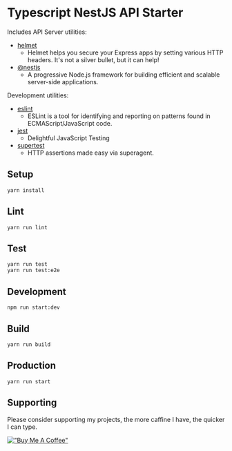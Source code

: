 # Typescript NestJS API Starter

Includes API Server utilities:

* [helmet](https://www.npmjs.com/package/helmet)
  * Helmet helps you secure your Express apps by setting various HTTP headers. It's not a silver bullet, but it can help!
* [@nestjs](https://www.npmjs.com/package/@nestjs/core)
  * A progressive Node.js framework for building efficient and scalable server-side applications.

Development utilities:

* [eslint](https://www.npmjs.com/package/eslint)
  * ESLint is a tool for identifying and reporting on patterns found in ECMAScript/JavaScript code.
* [jest](https://www.npmjs.com/package/jest)
  * Delightful JavaScript Testing
* [supertest](https://www.npmjs.com/package/supertest)
  * HTTP assertions made easy via superagent.

## Setup

```
yarn install
```

## Lint

```
yarn run lint
```

## Test

```
yarn run test
yarn run test:e2e
```

## Development

```
npm run start:dev
```

## Build

```
yarn run build
```

## Production

```
yarn run start
```

## Supporting

Please consider supporting my projects, the more caffine I have, the quicker I can type.

[!["Buy Me A Coffee"](https://www.buymeacoffee.com/assets/img/custom_images/orange_img.png)](https://www.buymeacoffee.com/willdewhurst)
